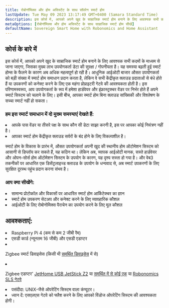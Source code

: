```yaml
---
title: रोबोनॉमिक्स और होम असिस्टेंट के साथ सॉवरेन स्मार्ट होम
lastUpdate: Tue May 09 2023 13:17:49 GMT+0400 (Samara Standard Time)
description: इस कोर्स में, आपको अपने खुद के साम्राजिक स्मार्ट होम बनाने के लिए आवश्यक सभी कदमों के माध्यम से जाना जाएगा, जिसका मुख्य लाभ उपयोगकर्ता डेटा की सुरक्षा / गोपनीयता है
metaOptions: [रोबोनॉमिक्स और होम असिस्टेंट के साथ साम्राजिक स्मार्ट होम सीखें]
defaultName: Sovereign Smart Home with Robonomics and Home Assistant
---
```


## कोर्स के बारे में

इस कोर्स में, आपको अपने खुद के साम्राजिक स्मार्ट होम बनाने के लिए आवश्यक सभी कदमों के माध्यम से जाना जाएगा, जिसका मुख्य लाभ उपयोगकर्ता डेटा की सुरक्षा / गोपनीयता है। यह समस्या बढ़ती हुई स्मार्ट होम्स के फैलने के कारण अब अधिक महत्वपूर्ण हो रही है। आधुनिक आईओटी बाजार औसत उपयोगकर्ता को बड़ी संख्या में स्मार्ट होम समाधान प्रदान करता है, लेकिन वे सभी केंद्रीकृत क्लाउड प्रदाताओं से बंधे होते हैं या उपकरणों को कनेक्ट करने के लिए एक महंगा प्रोप्राइटरी गेटवे की आवश्यकता होती है। इस परिणामस्वरूप, आप उपयोगकर्ता के रूप में हमेशा हार्डवेयर और इंफ्रास्ट्रक्चर वेंडर पर निर्भर होते हैं अपने स्मार्ट सिस्टम को चलाने के लिए। इसी बीच, आपका स्मार्ट होम बिना क्लाउड सांख्यिकी और विश्लेषण के सच्चा स्मार्ट नहीं हो सकता।

### हम इस स्मार्ट समाधान में दो मुख्य समस्याएं देखते हैं:

<List>
  <li>  आपके पास वेंडर या तीसरे पक्ष के साथ कौन सी डेटा साझा करनी है, इस पर आपका कोई नियंत्रण नहीं है।
    
  </li>
  <li> आपका स्मार्ट होम केंद्रीकृत क्लाउड सर्वरों के बंद होने के लिए विकल्पशील है।
  </li>
</List>

स्मार्ट होम के विकास के प्रारंभ में, औसत उपयोगकर्ता अपनी खुद की स्थानीय होम ऑटोमेशन सिस्टम को आसानी से डिप्लॉय कर सकते हैं, यह कठिन था। लेकिन अब, व्यापक आईओटी मानक, सस्ते हार्डवेयर और ओपन-सोर्स होम ऑटोमेशन सिस्टम के उपयोग के कारण, यह दृश्य सस्ता हो गया है। और वेब3 तकनीकों पर आधारित एक डिसेंट्रलाइज्ड क्लाउड के उपयोग के धन्यवाद से, अब स्मार्ट उपकरणों के लिए सुरक्षित दूरस्थ पहुंच प्रदान करना संभव है।

### आप क्या सीखेंगे:

<List type="plus">
  <li>
    सामान्य प्रोटोकॉल और विकासों पर आधारित स्मार्ट होम आर्किटेक्चर का ज्ञान
  </li>
  <li>
   स्मार्ट होम उपकरण सेटअप और कनेक्ट करने के लिए व्यावहारिक कौशल
  </li>
   <li>
    आईओटी के लिए रोबोनोमिक्स पैराचेन का उपयोग करने के लिए मूल कौशल
  </li>
</List>


## आवश्कताएं:

<List>
<li>
  Raspberry Pi 4 (कम से कम 2 जीबी रैम)
</li>
<li>
  एसडी कार्ड (न्यूनतम 16 जीबी) और एसडी एडाप्टर
</li>
<li class="flex">

  Zigbee स्मार्ट डिवाइसेस (किसी भी [समर्थित डिवाइसेस](https://slsys.io/en/action/supported_devices.html) में से)
</li>
<li class="flex">

  Zigbee एडाप्टर' [JetHome USB JetStick Z2](https://jethome.ru/z2/?sl=en) या [समर्थित में से कोई एक](https://www.zigbee2mqtt.io/guide/adapters/) या [Robonomics SLS गेटवे](https://oshwlab.com/ludovich88/robonomics_sls_gateway_v01)
</li>

<li>
  पसंदीदा: UNIX-जैसे ऑपरेटिंग सिस्टम वाला कंप्यूटर।
</li>
<li>
  <span class="accent">ध्यान दें</span>: एसएलएस गेटवे को फ्लैश करने के लिए आपको विंडोज ऑपरेटिंग सिस्टम की आवश्यकता होगी।
</li>
</List>
